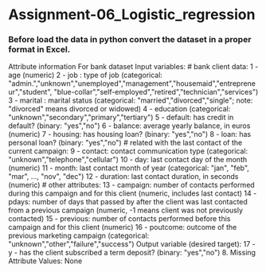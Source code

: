 # Assignment-06_Logistic_regression

###  Before load the data in python convert the dataset in a proper format in Excel.

Attribute information For bank dataset     Input variables:    # bank client data:    1 - age (numeric)    2 - job : type of job (categorical: "admin.","unknown","unemployed","management","housemaid","entrepreneur","student",                                        "blue-collar","self-employed","retired","technician","services")     3 - marital : marital status (categorical: "married","divorced","single"; note: "divorced" means divorced or widowed)    4 - education (categorical: "unknown","secondary","primary","tertiary")    5 - default: has credit in default? (binary: "yes","no")    6 - balance: average yearly balance, in euros (numeric)     7 - housing: has housing loan? (binary: "yes","no")    8 - loan: has personal loan? (binary: "yes","no")    # related with the last contact of the current campaign:    9 - contact: contact communication type (categorical: "unknown","telephone","cellular")    10 - day: last contact day of the month (numeric)   11 - month: last contact month of year (categorical: "jan", "feb", "mar", ..., "nov", "dec")   12 - duration: last contact duration, in seconds (numeric)    # other attributes:   13 - campaign: number of contacts performed during this campaign and for this client (numeric, includes last contact)   14 - pdays: number of days that passed by after the client was last contacted from a previous campaign (numeric, -1 means client was not previously contacted)   15 - previous: number of contacts performed before this campaign and for this client (numeric)   16 - poutcome: outcome of the previous marketing campaign (categorical: "unknown","other","failure","success")    Output variable (desired target):   17 - y - has the client subscribed a term deposit? (binary: "yes","no")  8. Missing Attribute Values: None
